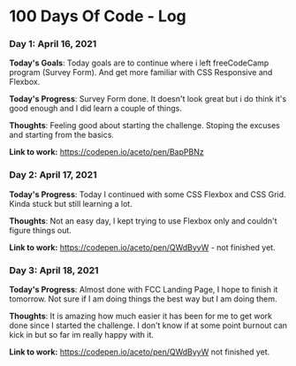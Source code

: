 # 100 Days Of Code - Log

### Day 1: April 16, 2021

**Today's Goals**: Today goals are to continue where i left freeCodeCamp program (Survey Form). And get more familiar with CSS Responsive and Flexbox.

**Today's Progress**: Survey Form done. It doesn't look great but i do think it's good enough and I did learn a couple of things.

**Thoughts**: Feeling good about starting the challenge. Stoping the excuses and starting from the basics.

**Link to work:** https://codepen.io/aceto/pen/BapPBNz

### Day 2: April 17, 2021

**Today's Progress**: Today I continued with some CSS Flexbox and CSS Grid. Kinda stuck but still learning a lot.

**Thoughts**: Not an easy day, I kept trying to use Flexbox only and couldn't figure things out.

**Link to work:** https://codepen.io/aceto/pen/QWdByyW - not finished yet.

### Day 3: April 18, 2021

**Today's Progress**: Almost done with FCC Landing Page, I hope to finish it tomorrow. Not sure if I am doing things the best way but I am doing them.

**Thoughts**: It is amazing how much easier it has been for me to get work done since I started the challenge. I don't know if at some point burnout can kick in but so far im really happy with it.

**Link to work:** https://codepen.io/aceto/pen/QWdByyW not finished yet.
